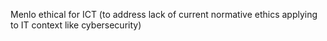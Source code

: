 <!-- SPDX-License-Identifier: zlib-acknowledgement -->
Menlo ethical for ICT (to address lack of current normative ethics applying to IT context like cybersecurity)
